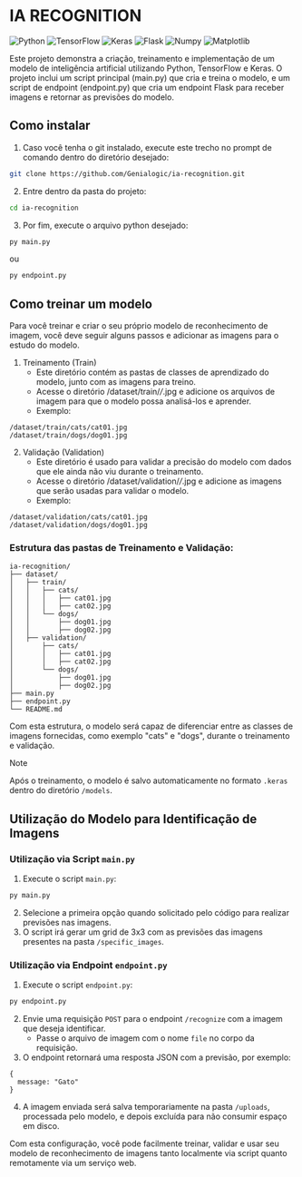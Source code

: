 # IA RECOGNITION

![Python](https://img.shields.io/badge/Python-yellow?style=flat&logo=Python&logoColor=white)
![TensorFlow](https://img.shields.io/badge/Tensorflow-orange?style=flat&logo=Tensorflow&logoColor=white)
![Keras](https://img.shields.io/badge/Keras-red?style=flat&logo=Keras&logoColor=white)
![Flask](https://img.shields.io/badge/Flask-green?style=flat&logo=Flask&logoColor=white)
![Numpy](https://img.shields.io/badge/Numpy-blue?style=flat&logo=Numpy&logoColor=white)
![Matplotlib](https://img.shields.io/badge/Matplotlib-darkblue?style=flat&logo=Matplotlib)

Este projeto demonstra a criação, treinamento e implementação de um modelo de inteligência artificial utilizando Python, TensorFlow e Keras. O projeto inclui um script principal (main.py) que cria e treina o modelo, e um script de endpoint (endpoint.py) que cria um endpoint Flask para receber imagens e retornar as previsões do modelo.

## Como instalar

1. Caso você tenha o git instalado, execute este trecho no prompt de comando dentro do diretório desejado:

```bash
git clone https://github.com/Genialogic/ia-recognition.git
```

2. Entre dentro da pasta do projeto:

```bash
cd ia-recognition
```

3. Por fim, execute o arquivo python desejado:

```bash
py main.py
```

ou

```bash
py endpoint.py
```

## Como treinar um modelo

Para você treinar e criar o seu próprio modelo de reconhecimento de imagem, você deve seguir alguns passos e adicionar as imagens para o estudo do modelo.

1. Treinamento (Train)
   - Este diretório contém as pastas de classes de aprendizado do modelo, junto com as imagens para treino.
   - Acesse o diretório /dataset/train/_/_.jpg e adicione os arquivos de imagem para que o modelo possa analisá-los e aprender.
   - Exemplo:

```
/dataset/train/cats/cat01.jpg
/dataset/train/dogs/dog01.jpg
```

2. Validação (Validation)
   - Este diretório é usado para validar a precisão do modelo com dados que ele ainda não viu durante o treinamento.
   - Acesse o diretório /dataset/validation/_/_.jpg e adicione as imagens que serão usadas para validar o modelo.
   - Exemplo:

```
/dataset/validation/cats/cat01.jpg
/dataset/validation/dogs/dog01.jpg
```

### Estrutura das pastas de Treinamento e Validação:

```
ia-recognition/
├── dataset/
│   ├── train/
│   │   ├── cats/
│   │   │   ├── cat01.jpg
│   │   │   ├── cat02.jpg
│   │   └── dogs/
│   │       ├── dog01.jpg
│   │       ├── dog02.jpg
│   ├── validation/
│       ├── cats/
│       │   ├── cat01.jpg
│       │   ├── cat02.jpg
│       └── dogs/
│           ├── dog01.jpg
│           ├── dog02.jpg
├── main.py
├── endpoint.py
└── README.md
```

Com esta estrutura, o modelo será capaz de diferenciar entre as classes de imagens fornecidas, como exemplo "cats" e "dogs", durante o treinamento e validação.

> [!NOTE]
> Após o treinamento, o modelo é salvo automaticamente no formato `.keras` dentro do diretório `/models`.

## Utilização do Modelo para Identificação de Imagens

### Utilização via Script `main.py`

1. Execute o script `main.py`:

```bash
py main.py
```

2. Selecione a primeira opção quando solicitado pelo código para realizar previsões nas imagens.
3. O script irá gerar um grid de 3x3 com as previsões das imagens presentes na pasta `/specific_images`.

### Utilização via Endpoint `endpoint.py`

1. Execute o script `endpoint.py`:

```bash
py endpoint.py
```

2. Envie uma requisição `POST` para o endpoint `/recognize` com a imagem que deseja identificar.
   - Passe o arquivo de imagem com o nome `file` no corpo da requisição.
3. O endpoint retornará uma resposta JSON com a previsão, por exemplo:

```
{
  message: "Gato"
}
```

4. A imagem enviada será salva temporariamente na pasta `/uploads`, processada pelo modelo, e depois excluída para não consumir espaço em disco.

Com esta configuração, você pode facilmente treinar, validar e usar seu modelo de reconhecimento de imagens tanto localmente via script quanto remotamente via um serviço web.
